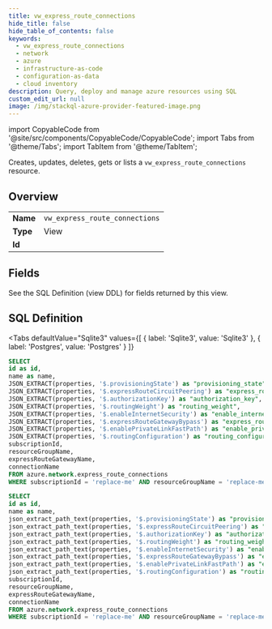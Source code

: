 ```yaml
--- 
title: vw_express_route_connections
hide_title: false
hide_table_of_contents: false
keywords:
  - vw_express_route_connections
  - network
  - azure
  - infrastructure-as-code
  - configuration-as-data
  - cloud inventory
description: Query, deploy and manage azure resources using SQL
custom_edit_url: null
image: /img/stackql-azure-provider-featured-image.png
---
```


import CopyableCode from '@site/src/components/CopyableCode/CopyableCode';
import Tabs from '@theme/Tabs';
import TabItem from '@theme/TabItem';

Creates, updates, deletes, gets or lists a <code>vw_express_route_connections</code> resource.

## Overview
<table><tbody>
<tr><td><b>Name</b></td><td><code>vw_express_route_connections</code></td></tr>
<tr><td><b>Type</b></td><td>View</td></tr>
<tr><td><b>Id</b></td><td><CopyableCode code="azure.network.vw_express_route_connections" /></td></tr>
</tbody></table>

## Fields

See the SQL Definition (view DDL) for fields returned by this view.

## SQL Definition

<Tabs
defaultValue="Sqlite3"
values={[
{ label: 'Sqlite3', value: 'Sqlite3' },
{ label: 'Postgres', value: 'Postgres' }
]}
>
<TabItem value="Sqlite3">

```sql
SELECT
id as id,
name as name,
JSON_EXTRACT(properties, '$.provisioningState') as "provisioning_state",
JSON_EXTRACT(properties, '$.expressRouteCircuitPeering') as "express_route_circuit_peering",
JSON_EXTRACT(properties, '$.authorizationKey') as "authorization_key",
JSON_EXTRACT(properties, '$.routingWeight') as "routing_weight",
JSON_EXTRACT(properties, '$.enableInternetSecurity') as "enable_internet_security",
JSON_EXTRACT(properties, '$.expressRouteGatewayBypass') as "express_route_gateway_bypass",
JSON_EXTRACT(properties, '$.enablePrivateLinkFastPath') as "enable_private_link_fast_path",
JSON_EXTRACT(properties, '$.routingConfiguration') as "routing_configuration",
subscriptionId,
resourceGroupName,
expressRouteGatewayName,
connectionName
FROM azure.network.express_route_connections
WHERE subscriptionId = 'replace-me' AND resourceGroupName = 'replace-me' AND expressRouteGatewayName = 'replace-me';
```

</TabItem>
<TabItem value="Postgres">

```sql
SELECT
id as id,
name as name,
json_extract_path_text(properties, '$.provisioningState') as "provisioning_state",
json_extract_path_text(properties, '$.expressRouteCircuitPeering') as "express_route_circuit_peering",
json_extract_path_text(properties, '$.authorizationKey') as "authorization_key",
json_extract_path_text(properties, '$.routingWeight') as "routing_weight",
json_extract_path_text(properties, '$.enableInternetSecurity') as "enable_internet_security",
json_extract_path_text(properties, '$.expressRouteGatewayBypass') as "express_route_gateway_bypass",
json_extract_path_text(properties, '$.enablePrivateLinkFastPath') as "enable_private_link_fast_path",
json_extract_path_text(properties, '$.routingConfiguration') as "routing_configuration",
subscriptionId,
resourceGroupName,
expressRouteGatewayName,
connectionName
FROM azure.network.express_route_connections
WHERE subscriptionId = 'replace-me' AND resourceGroupName = 'replace-me' AND expressRouteGatewayName = 'replace-me';
```

</TabItem>
</Tabs>
